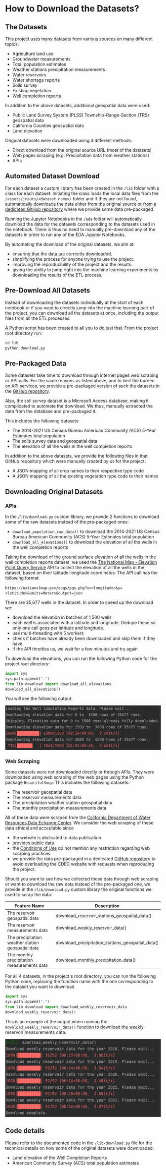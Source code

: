 # How to Download the Datasets?
## The Datasets
This project uses many datasets from various sources on many different topics:
* Agriculture land use
* Groundwater measurements
* Total population estimates
* Weather stations precipitation measurements
* Water reservoirs
* Water shortage reports
* Soils survey
* Existing vegetation
* Well completion reports

In addition to the above datasets, additional geospatial data were used:
* Public Land Survey System (PLSS) Township-Range-Section (TRS) geospatial data
* California Counties geospatial data
* Land elevation

Original datasets were downloaded using 3 different methods:
* Direct download from the original source URL (most of the datasets)
* Web pages scraping (e.g. Precipitation data from weather stations)
* APIs
## Automated Dataset Download
For each dataset a custom library has been created in the `/lib` folder with a class for each dataset. Initiating the 
class loads the local data files from the `/assets/inputs/<dataset name>/` folder and if they are not found, 
automatically downloads the data either from the original source or from 
[a dedicated GitHub repository](https://github.com/mlnrt/milestone2_waterwells_data) where we provide some data
pre-packaged. 

Running the Jupyter Notebooks in the `/eda` folder will automatically download the data for the datasets corresponding
to the datasets used in the notebook. There is thus no need to manually pre-download any of the datasets in order to
run any of the EDA Jupyter Notebooks.

By automating the download of the original datasets, we aim at: 
* ensuring that the data are correctly downloaded.
* simplifying the process for anyone trying to use the project.
* improving the reproducibility of the project and the results.
* giving the ability to jump right into the machine learning experiments by downloading the results of the ETL process.
## Pre-Download All Datasets
Instead of downloading the datasets individually at the start of each notebook or if you want to directly jump into
the machine learning part of the project, you can download all the datasets at once, including the output files from
all the ETL processes.

A Python script has been created to all you to do just that. From the project root directory run:
```python
cd lib
python download.py
```
## Pre-Packaged Data
Some datasets take time to download through internet pages web scraping or API calls. For the same reasons as listed
above, and to limit the burden on API services, we provide a pre-packaged version of such the datasets in the 
[GitHub repository](https://github.com/mlnrt/milestone2_waterwells_data). 

Also, the soil survey dataset is a Microsoft Access database, making it complicated to automate the download. We thus,
manually extracted the data from the database and pre-packaged it.

This includes the following datasets:
* The 2014-2021 US Census Bureau American Community (ACS) 5-Year Estimates total population
* The soils survey data and geospatial data
* The elevation of all the wells in the well completion reports

In addition to the above datasets, we provide the following files in that GitHub repository which were manually created
by us for the project:
* A JSON mapping of all crop names to their respective type code
* A JSON mapping of all the existing vegetation type code to their names
## Downloading Original Datasets
### APIs
In the `/lib/download.py` custom library, we provide 2 functions to download some of the raw datasets instead of the 
pre-packaged ones:
* `download_population_raw_data()` to download the 2014-2021 US Census Bureau American Community (ACS) 5-Year Estimates 
total population
* `download_all_elevations()` to download the elevation of all the wells in the well completion reports

Taking the download of the ground surface elevation of all the wells in the well completion reports dataset, we used the
[The National Map - Elevation Point Query Service](https://nationalmap.gov/epqs/) API to collect the elevation of all 
the wells in the dataset, based on their latitude-longitude coordinates. The API call has the following format:

`https://nationalmap.gov/epqs/pqs.php?x=<longitude>&y=<latitude>&units=Meters&output=json`

There are 35,677 wells in the dataset. In order to speed up the download we:
* download the elevation in batches of 1,500 wells
* each well is associated with a latitude and longitude. Dedupe these so only one call goes per latitude and longitude.
* use multi-threading with 5 workers
* check if batches have already been downloaded and skip them if they have
* if the API throttles us, we wait for a few minutes and try again

To download the elevations, you can run the following Python code for the project root directory:
```python
import sys
sys.path.append(".")
from lib.download import download_all_elevations
download_all_elevations()
```

You will see the following output:

![Elevation data download output](../images/download_elevation.jpg)
### Web Scraping
Some datasets 
were not downloaded directly or through APIs. They were downloaded using web scraping of the web pages using the 
Python package `BeautifulSoup`. This includes the following datasets:
* The reservoir geospatial data
* The reservoir measurements data
* The precipitation weather station geospatial data
* The monthly precipitation measurements data

All of these data were scraped from the 
[California Department of Water Resources Data Echange Center](https://cdec.water.ca.gov/).
We consider the web scraping of these data ethical and acceptable since
* the website is dedicated to data publication
* provides public data
* the [Conditions of Use](https://water.ca.gov/Conditions-of-Use) do not mention any restriction regarding web scraping
practices
* we provide the data pre-packaged in a dedicated [GitHub repository](https://github.com/mlnrt/milestone2_waterwells_data)
to avoid overloading the CDEC website with requests when reproducing the project.

Should you want to see how we collected those data through web scraping or want to download the raw data instead of
the pre-packaged one, we provide in the `/lib/download.py` custom library the original functions we used to scrap the 
data:

| Feature Name                                      | Description                                       |
|---------------------------------------------------|---------------------------------------------------|
| The reservoir geospatial data                     | download_reservoir_stations_geospatial_data()     |
| The reservoir measurements data                   | download_weekly_reservoir_data()                  |
| The precipitation weather station geospatial data | download_precipitation_stations_geospatial_data() |
| The monthly precipitation measurements data       | download_monthly_precipitation_data()             |

For all 4 datasets, in the project's root directory, you can run the following Python code, replacing the function name
with the one corresponding to the dataset you want to download.
```python
import sys
sys.path.append(".")
from lib.download import download_weekly_reservoir_data
download_weekly_reservoir_data()
```

This is an example of the output when running the `download_weekly_reservoir_data()` function to download the weekly
reservoir measurements data.

![Web scraping reservoir data](../images/download-reservoir.jpg)
## Code details
Please refer to the documented code in the `/lib/download.py` file for the technical details on how some of the 
original datasets were downloaded:
* Land elevation of the Well Completion Reports
* American Community Survey (ACS) total population estimates


